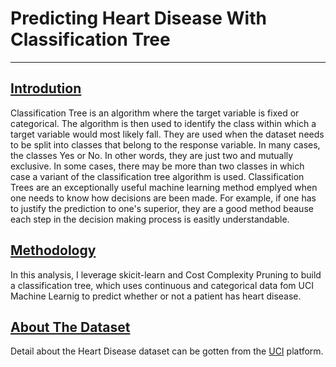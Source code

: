 # Predicting Heart Disease With Classification Tree
---


## <u>Introdution</u>

Classification Tree is an algorithm where the target variable is fixed or categorical. The algorithm is then used to identify the class within which a target variable would most likely fall. They are used when the dataset needs to be split into classes that belong to the response variable. In many cases, the classes Yes or No. In other words, they are just two and mutually exclusive. In some cases, there may be more than two classes in which case a variant of the classification tree algorithm is used. Classification Trees are an exceptionally useful machine learning method emplyed when one needs to know how decisions are been made. For example, if one has to justify the prediction to one's superior, they are a good method beause each step in the decision making process is easitly understandable.


## <u>Methodology</u>

In this analysis, I leverage skicit-learn and Cost Complexity Pruning to build a classification tree, which uses continuous and categorical data fom UCI Machine Learnig to predict whether or not a patient has heart disease.

## <u>About The Dataset</u>

Detail about the Heart Disease dataset can be gotten from the [UCI](https://archive.ics.uci.edu/ml/datasets/Heart+Disease) platform. 
